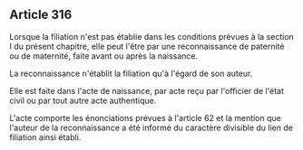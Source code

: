 Article 316
----
Lorsque la filiation n'est pas établie dans les conditions prévues à la section
I du présent chapitre, elle peut l'être par une reconnaissance de paternité ou
de maternité, faite avant ou après la naissance.

La reconnaissance n'établit la filiation qu'à l'égard de son auteur.

Elle est faite dans l'acte de naissance, par acte reçu par l'officier de l'état
civil ou par tout autre acte authentique.

L'acte comporte les énonciations prévues à l'article 62 et la mention que
l'auteur de la reconnaissance a été informé du caractère divisible du lien de
filiation ainsi établi.
